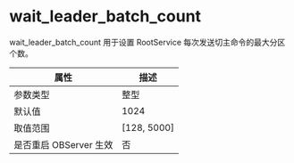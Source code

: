 wait_leader_batch_count 
============================================

wait_leader_batch_count 用于设置 RootService 每次发送切主命令的最大分区个数。


|      **属性**      |    **描述**     |
|------------------|---------------|
| 参数类型             | 整型            |
| 默认值              | 1024          |
| 取值范围             | \[128, 5000\] |
| 是否重启 OBServer 生效 | 否             |



